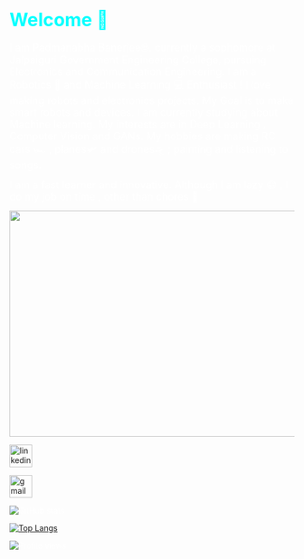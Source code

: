 <body style="color:white">
    <h1 style='color:cyan'><font size="+3">Welcome 🖖</font></h1>

<font size="+1">I am Padmanabha Banerjee🤓, currently a sophomore at Jalpaiguri Government Engineering College, pursuing Electronics and Communication Engineering. I am a Robotics 🤖 and Machine Learning 💻 Enthusiast ! I love making robots and electronics projects. My Goal is to make smart robots and devices. I am currently studying about Machine learning. My interests are in Deep Learning , Computer Vision and GANs. My hobbies are making RC cars 🏎 , planes🛩 and drones🛸 ; painting and listening to songs. 

I am a fast learner and innovative. Although I am lazy 😁 , I do my job on time , other than chores 😬</font>
</body>

<img align="center" src='https://31.media.tumblr.com/574a1d4a4a5dc85ecd063265913bf980/tumblr_n7m3dg8gt71spnyg9o1_500.gif' height=400 width=800>

[<img src='https://cdn.jsdelivr.net/npm/simple-icons@3.0.1/icons/linkedin.svg' alt='linkedin' height='40'>](https://www.linkedin.com/in/padmanabha-banerjee-b16800171/)


[<img src='https://cdn.jsdelivr.net/npm/simple-icons@3.0.1/icons/gmail.svg' alt='gmail' height='40'>](mailto:pbanerjee0801@gmail.com)

![GitHub stats](https://github-readme-stats.vercel.app/api?username=BlueBlaze6335&show_icons=true)  

[![Top Langs](https://github-readme-stats.vercel.app/api/top-langs/?username=BlueBlaze6335)](https://github.com/anuraghazra/github-readme-stats)

![Profile views](https://gpvc.arturio.dev/BlueBlaze6335)  

